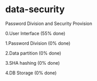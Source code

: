 # data-security
Password Division and Security Provision

0.User Interface (55% done)

1.Password Division (0% done)

2.Data partition (0% done)

3.SHA hashing (0% done)

4.DB Storage (0% done)
